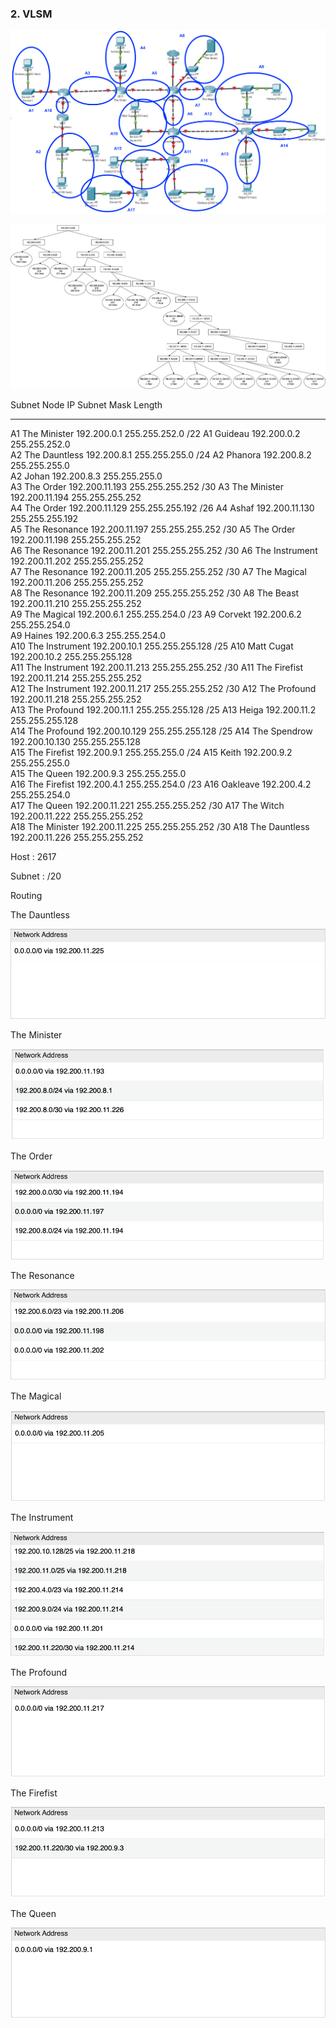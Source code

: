 ### 2. VLSM

![](./media/image37.png)

![](./media/image25.png)

  Subnet   Node             IP               Subnet Mask       Length
  -------- ---------------- ---------------- ----------------- --------
  A1       The Minister     192.200.0.1      255.255.252.0     /22
  A1       Guideau          192.200.0.2      255.255.252.0     
  A2       The Dauntless    192.200.8.1      255.255.255.0     /24
  A2       Phanora          192.200.8.2      255.255.255.0     
  A2       Johan            192.200.8.3      255.255.255.0     
  A3       The Order        192.200.11.193   255.255.255.252   /30
  A3       The Minister     192.200.11.194   255.255.255.252   
  A4       The Order        192.200.11.129   255.255.255.192   /26
  A4       Ashaf            192.200.11.130   255.255.255.192   
  A5       The Resonance    192.200.11.197   255.255.255.252   /30
  A5       The Order        192.200.11.198   255.255.255.252   
  A6       The Resonance    192.200.11.201   255.255.255.252   /30
  A6       The Instrument   192.200.11.202   255.255.255.252   
  A7       The Resonance    192.200.11.205   255.255.255.252   /30
  A7       The Magical      192.200.11.206   255.255.255.252   
  A8       The Resonance    192.200.11.209   255.255.255.252   /30
  A8       The Beast        192.200.11.210   255.255.255.252   
  A9       The Magical      192.200.6.1      255.255.254.0     /23
  A9       Corvekt          192.200.6.2      255.255.254.0     
  A9       Haines           192.200.6.3      255.255.254.0     
  A10      The Instrument   192.200.10.1     255.255.255.128   /25
  A10      Matt Cugat       192.200.10.2     255.255.255.128   
  A11      The Instrument   192.200.11.213   255.255.255.252   /30
  A11      The Firefist     192.200.11.214   255.255.255.252   
  A12      The Instrument   192.200.11.217   255.255.255.252   /30
  A12      The Profound     192.200.11.218   255.255.255.252   
  A13      The Profound     192.200.11.1     255.255.255.128   /25
  A13      Heiga            192.200.11.2     255.255.255.128   
  A14      The Profound     192.200.10.129   255.255.255.128   /25
  A14      The Spendrow     192.200.10.130   255.255.255.128   
  A15      The Firefist     192.200.9.1      255.255.255.0     /24
  A15      Keith            192.200.9.2      255.255.255.0     
  A15      The Queen        192.200.9.3      255.255.255.0     
  A16      The Firefist     192.200.4.1      255.255.254.0     /23
  A16      Oakleave         192.200.4.2      255.255.254.0     
  A17      The Queen        192.200.11.221   255.255.255.252   /30
  A17      The Witch        192.200.11.222   255.255.255.252   
  A18      The Minister     192.200.11.225   255.255.255.252   /30
  A18      The Dauntless    192.200.11.226   255.255.255.252   

Host : 2617

Subnet : /20

Routing

The Dauntless

![](./media/image18.png)

The Minister

![](./media/image15.png)

The Order

![](./media/image3.png)

The Resonance

![](./media/image7.png)

The Magical

![](./media/image34.png)

The Instrument

![](./media/image4.png)

The Profound

![](./media/image30.png)

The Firefist

![](./media/image27.png)

The Queen

![](./media/image19.png)
